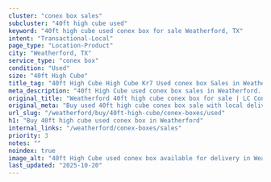 ```yaml
---
cluster: "conex box sales"
subcluster: "40ft high cube used"
keyword: "40ft high cube used conex box for sale Weatherford, TX"
intent: "Transactional-Local"
page_type: "Location-Product"
city: "Weatherford, TX"
service_type: "conex box"
condition: "Used"
size: "40ft High Cube"
title_tag: "40ft High Cube High Cube Kr7 Used conex box Sales in Weatherford | LC Container"
meta_description: "40ft High Cube used conex box sales in Weatherford. High cube containers with extra height. Fast delivery, competitive pricing. Serving conex boxes area. Quote ID: MKG. Call (214) 524-4168 for your free quote today."
original_title: "Weatherford 40ft high cube conex box for sale | LC Container"
original_meta: "Buy used 40ft high cube conex box sale with local delivery in Weatherford, TX. LC Container — local Since 2003. Request a fast quote today."
url_slug: "/weatherford/buy/40ft-high-cube/conex-boxes/used"
h1: "Buy 40ft high cube used conex box in Weatherford"
internal_links: "/weatherford/conex-boxes/sales"
priority: 3
notes: ""
noindex: true
image_alt: "40ft High Cube used conex box available for delivery in Weatherford"
last_updated: "2025-10-20"
---
```


<!-- TODO: Add unique city/inventory copy, images, and internal links here. -->
